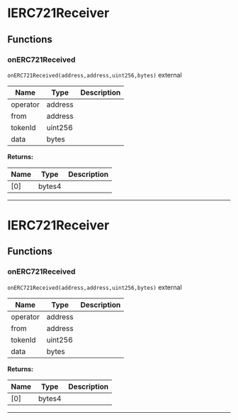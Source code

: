 

# IERC721Receiver




## Functions
### onERC721Received


`onERC721Received(address,address,uint256,bytes)`  external





| Name | Type | Description |
| ---- | ---- | ----------- |
| operator | address |  |
| from | address |  |
| tokenId | uint256 |  |
| data | bytes |  |

**Returns:**

| Name | Type | Description |
| ---- | ---- | ----------- |
| [0] | bytes4 |  |



---




# IERC721Receiver




## Functions
### onERC721Received


`onERC721Received(address,address,uint256,bytes)`  external





| Name | Type | Description |
| ---- | ---- | ----------- |
| operator | address |  |
| from | address |  |
| tokenId | uint256 |  |
| data | bytes |  |

**Returns:**

| Name | Type | Description |
| ---- | ---- | ----------- |
| [0] | bytes4 |  |



---


